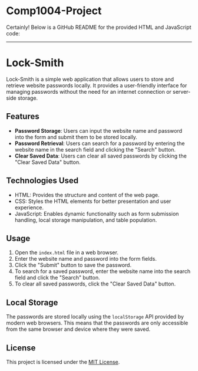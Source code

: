 # Comp1004-Project
Certainly! Below is a GitHub README for the provided HTML and JavaScript code:

---

# Lock-Smith

Lock-Smith is a simple web application that allows users to store and retrieve website passwords locally. It provides a user-friendly interface for managing passwords without the need for an internet connection or server-side storage.

## Features

- **Password Storage**: Users can input the website name and password into the form and submit them to be stored locally.
- **Password Retrieval**: Users can search for a password by entering the website name in the search field and clicking the "Search" button.
- **Clear Saved Data**: Users can clear all saved passwords by clicking the "Clear Saved Data" button.

## Technologies Used

- HTML: Provides the structure and content of the web page.
- CSS: Styles the HTML elements for better presentation and user experience.
- JavaScript: Enables dynamic functionality such as form submission handling, local storage manipulation, and table population.

## Usage

1. Open the `index.html` file in a web browser.
2. Enter the website name and password into the form fields.
3. Click the "Submit" button to save the password.
4. To search for a saved password, enter the website name into the search field and click the "Search" button.
5. To clear all saved passwords, click the "Clear Saved Data" button.

## Local Storage

The passwords are stored locally using the `localStorage` API provided by modern web browsers. This means that the passwords are only accessible from the same browser and device where they were saved.

## License

This project is licensed under the [MIT License](LICENSE).

